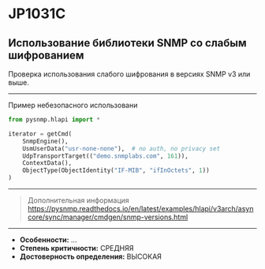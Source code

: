 # JP1031C
## Использование библиотеки SNMP со слабым шифрованием
Проверка использования слабого шифрования в версиях SNMP v3 или выше.

---
Пример небезопасного использовани
```python linenums="1"
from pysnmp.hlapi import *

iterator = getCmd(
    SnmpEngine(),
    UsmUserData("usr-none-none"),  # no auth, no privacy set
    UdpTransportTarget(("demo.snmplabs.com", 161)),
    ContextData(),
    ObjectType(ObjectIdentity("IF-MIB", "ifInOctets", 1))
)
```
---
> Дополнительная информация
> <https://pysnmp.readthedocs.io/en/latest/examples/hlapi/v3arch/asyncore/sync/manager/cmdgen/snmp-versions.html>
---
* __Особенности:__ ...
* __Степень критичности:__ СРЕДНЯЯ
* __Достоверность определения:__ ВЫСОКАЯ
